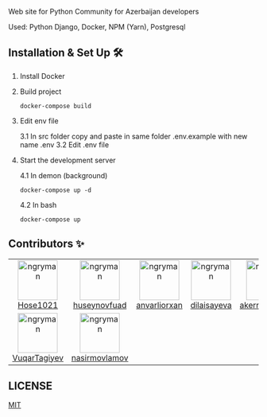 Web site for Python Community for Azerbaijan developers

Used: Python Django, Docker, NPM (Yarn), Postgresql 

## Installation & Set Up 🛠

1. Install Docker

2. Build project

   ```
   docker-compose build
   ```

3. Edit env file

    3.1 In src folder copy and paste in same folder .env.example with new name .env
    3.2 Edit .env file

4. Start the development server

   4.1 In demon (background)
   ```
   docker-compose up -d
   ```
   4.2 In bash
   ```
   docker-compose up
   ```

## Contributors ✨

<table>
<tr>
    <td align="center">
        <a href="https://github.com/hose1021">
        <img src="https://avatars.githubusercontent.com/u/30587167?v=3" title="ngryman" width="80" height="80"> <br> Hose1021</a>
    </td>
    <td align="center">
        <a href="https://github.com/huseynovfuad"><img src="https://avatars.githubusercontent.com/u/55555038?v=3" title="ngryman" width="80" height="80"> <br> huseynovfuad</a>
    </td>
    <td align="center">
        <a href="https://github.com/anvarliorxan"><img src="https://avatars.githubusercontent.com/u/57799824?v=3" title="ngryman" width="80" height="80"> <br> anvarliorxan</a>
    </td>
    <td align="center">
        <a href="https://github.com/dilaisayeva"><img src="https://avatars.githubusercontent.com/u/52045311?v=3" title="ngryman" width="80" height="80"> <br> dilaisayeva</a>
    </td>
    <td align="center">
        <a href="https://github.com/akernelpanicv"><img src="https://avatars.githubusercontent.com/u/54182599?v=3" title="ngryman" width="80" height="80"> <br> akernelpanicv</a>
    </td>
    <td align="center">
        <a href="https://github.com/ch4ki"><img src="https://avatars.githubusercontent.com/u/19760199?v=3" title="ngryman" width="80" height="80"> <br> ch4ki</a>
    </td>
</tr>
<tr>
    <td align="center">
        <a href="https://github.com/VuqarTagiyev"><img src="https://avatars.githubusercontent.com/u/54220406?v=3" title="ngryman" width="80" height="80"> <br> VuqarTagiyev</a>
    </td>
    <td align="center">
        <a href="https://github.com/nasirmovlamov"><img src="https://avatars.githubusercontent.com/u/60513066?v=3" title="ngryman" width="80" height="80"> <br> nasirmovlamov</a>
    </td>
</tr>
</table>

## LICENSE

[MIT](https://github.com/DevHub-Azerbaycan/python_web_site/blob/master/License.md)
